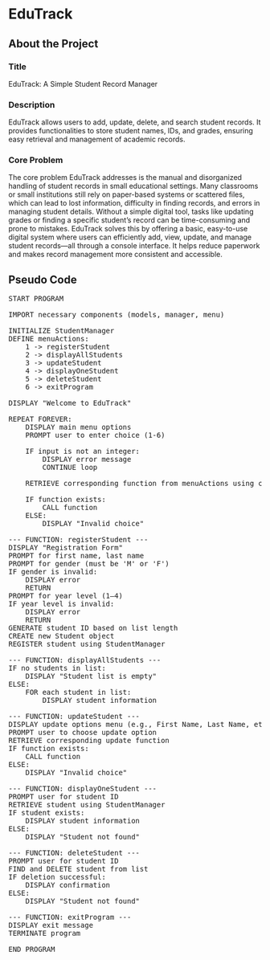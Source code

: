 # EduTrack

## About the Project

### Title

EduTrack: A Simple Student Record Manager

### Description

EduTrack allows users to add, update, delete, and search student records. It provides functionalities to store student names, IDs, and grades, ensuring easy retrieval and management of academic records.

### Core Problem

The core problem EduTrack addresses is the manual and disorganized handling of student records in small educational settings. Many classrooms or small institutions still rely on paper-based systems or scattered files, which can lead to lost information, difficulty in finding records, and errors in managing student details. Without a simple digital tool, tasks like updating grades or finding a specific student’s record can be time-consuming and prone to mistakes. EduTrack solves this by offering a basic, easy-to-use digital system where users can efficiently add, view, update, and manage student records—all through a console interface. It helps reduce paperwork and makes record management more consistent and accessible.

## Pseudo Code

<pre>
START PROGRAM

IMPORT necessary components (models, manager, menu)

INITIALIZE StudentManager
DEFINE menuActions:
    1 -> registerStudent
    2 -> displayAllStudents
    3 -> updateStudent
    4 -> displayOneStudent
    5 -> deleteStudent
    6 -> exitProgram

DISPLAY "Welcome to EduTrack"

REPEAT FOREVER:
    DISPLAY main menu options
    PROMPT user to enter choice (1-6)
    
    IF input is not an integer:
        DISPLAY error message
        CONTINUE loop

    RETRIEVE corresponding function from menuActions using choice

    IF function exists:
        CALL function
    ELSE:
        DISPLAY "Invalid choice"

--- FUNCTION: registerStudent ---
DISPLAY "Registration Form"
PROMPT for first name, last name
PROMPT for gender (must be 'M' or 'F')
IF gender is invalid:
    DISPLAY error
    RETURN
PROMPT for year level (1–4)
IF year level is invalid:
    DISPLAY error
    RETURN
GENERATE student ID based on list length
CREATE new Student object
REGISTER student using StudentManager

--- FUNCTION: displayAllStudents ---
IF no students in list:
    DISPLAY "Student list is empty"
ELSE:
    FOR each student in list:
        DISPLAY student information

--- FUNCTION: updateStudent ---
DISPLAY update options menu (e.g., First Name, Last Name, etc.)
PROMPT user to choose update option
RETRIEVE corresponding update function
IF function exists:
    CALL function
ELSE:
    DISPLAY "Invalid choice"

--- FUNCTION: displayOneStudent ---
PROMPT user for student ID
RETRIEVE student using StudentManager
IF student exists:
    DISPLAY student information
ELSE:
    DISPLAY "Student not found"

--- FUNCTION: deleteStudent ---
PROMPT user for student ID
FIND and DELETE student from list
IF deletion successful:
    DISPLAY confirmation
ELSE:
    DISPLAY "Student not found"

--- FUNCTION: exitProgram ---
DISPLAY exit message
TERMINATE program

END PROGRAM
</pre>
